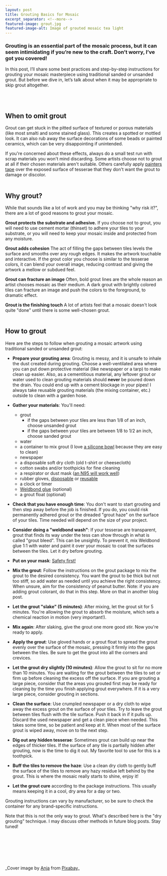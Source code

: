 ```yaml
---
layout: post
title: Grouting Basics for Mosaic 
excerpt_separator: <!--more-->
featured-image: grout.jpg
featured-image-alt: Image of grouted mosaic tea light 
---
```


### Grouting is an essential part of the mosaic process, but it can seem intimidating if you’re new to the craft. Don’t worry, I’ve got you covered!

In this post, I’ll share some best practices and step-by-step instructions for grouting your mosaic masterpiece using traditional sanded or unsanded grout. But before we dive in, let’s talk about when it may be appropriate to skip grout altogether. 
<!--more-->
<br>
<br>

## When to omit grout

Grout can get stuck in the pitted surface of textured or porous materials (like most smalti and some stained glass). This creates a spotted or mottled look. It can also rub away the surface decorations of some beads or painted ceramics, which can be very disappointing if unintended. 

If you're concerned about these effects, always do a small test run with scrap materials you won't mind discarding. Some artists choose not to grout at all if their chosen materials aren't suitable. Others carefully apply [painters tape](https://www.amazon.com/ScotchBlue-Original-Multi-Surface-Painters-inches/dp/B00004Z4DU/ref=sr_1_8?&_encoding=UTF8&tag=neuralappwo02-20&linkCode=ur2&linkId=84bab0b11f970161336d87adf1f6b440&camp=1789&creative=9325) over the exposed surface of tesserae that they don't want the grout to damage or discolor. 
<br><br>


## Why grout? 

While that sounds like a lot of work and you may be thinking "why risk it?", there are a lot of good reasons to grout your mosaic. 

**Grout protects the substrate and adhesive.** If you choose not to grout, you will need to use cement mortar (thinset) to adhere your tiles to your substrate, or you will need to keep your mosaic inside and protected from any moisture. 

**Grout adds cohesion** The act of filling the gaps between tiles levels the surface and smooths over any rough edges. It makes the artwork touchable and interactive. If the grout color you choose is similar to the tesserae colors, it can blend your overall image, reducing contrast and giving the artwork a mellow or subdued feel. 

**Grout can fracture an image** Often, bold grout lines are the whole reason an artist chooses mosaic as their medium. A dark grout with brightly colored tiles can fracture an image and push the colors to the foreground, to dramatic effect. 

**Grout is the finishing touch** A lot of artists feel that a mosaic doesn't look quite "done" until there is some well-chosen grout. 
<br><br>

## How to grout

Here are the steps to follow when grouting a mosaic artwork using traditional sanded or unsanded grout:

* **Prepare your grouting area**: Grouting is messy, and it is unsafe to inhale the dust created during grouting. Choose a well-ventilated area where you can put down protective material (like newspaper or a tarp) to make clean up easier. Also, as a cementitious material, any leftover grout or water used to clean grouting materials should **never** be poured down the drain. You could end up with a cement blockage in your pipes! I always take reusable grouting materials (the mixing container, etc.) outside to clean with a garden hose. 

* **Gather your materials**: You'll need:
   - grout
     - if the gaps between your tiles are less than 1/8 of an inch, choose unsanded grout
     - if the gaps between your tiles are between 1/8 to 1/2 an inch, choose sanded grout
   - water
   - a container to mix grout (I love [a silicone bowl](https://www.amazon.com/ForPro-Silicone-Mixing-Bowl-Ounce/dp/B01IRE6RZW/ref=sr_1_5?&_encoding=UTF8&tag=neuralappwo02-20&linkCode=ur2&linkId=84bab0b11f970161336d87adf1f6b440&camp=1789&creative=9325) because they are easy to clean)
   - newspaper 
   - a disposable soft dry cloth (old t-shirt or cheesecloth)
   - cotton swabs and/or toothpicks for fine cleaning 
   - a respirator or dust mask ([an N95 will work well](https://www.amazon.com/3M-Aura-Particulate-Respirator-White/dp/B095DVPTCT/ref=sr_1_24?&_encoding=UTF8&tag=neuralappwo02-20&linkCode=ur2&linkId=84bab0b11f970161336d87adf1f6b440&camp=1789&creative=9325)) 
   - rubber gloves, [disposable](https://www.amazon.com/MedPride-Powder-Free-Nitrile-Gloves-X-Large/dp/B00GS8W3T4/ref=sr_1_7?&_encoding=UTF8&tag=neuralappwo02-20&linkCode=ur2&linkId=84bab0b11f970161336d87adf1f6b440&camp=1789&creative=9325) or [reusable](https://www.amazon.com/Mr-Clean-Reusable-Latex-Gloves/dp/B072B5K5KB/ref=sr_1_6?&_encoding=UTF8&tag=neuralappwo02-20&linkCode=ur2&linkId=84bab0b11f970161336d87adf1f6b440&camp=1789&creative=9325)
   - a clock or timer
   - [Weldbond glue](https://www.amazon.com/Weldbond-8-50098-Adhesive-2-Ounce-Carded/dp/B000S0UG6K/ref=sr_1_58?&_encoding=UTF8&tag=neuralappwo02-20&linkCode=ur2&linkId=84bab0b11f970161336d87adf1f6b440&camp=1789&creative=9325) (optional)
   - a grout float (optional) 

* **Check that you have enough time**: You don't want to start grouting and then step away before the job is finished. If you do, you could risk permanently adhered grout or the dreaded "grout haze" on the surface of your tiles. Time needed will depend on the size of your project. 

* **Consider doing a "weldbond wash"**: If your tesserae are transparent, grout that finds its way under the tess can show through in what is called "grout bleed". This can be unsightly. To prevent it, mix Weldbond glue 1:1 with water and paint it over your mosaic to coat the surfaces between the tiles. Let it dry before grouting. 

* **Put on your mask**: [Safety first!](https://www.cancer.org.au/cancer-information/causes-and-prevention/workplace-cancer/silica-dust)

* **Mix the grout**: Follow the instructions on the grout package to mix the grout to the desired consistency. You want the grout to be thick but not too stiff, so add water as needed until you achieve the right consistency. When unsure, aim for the consistency of peanut butter. Note: if you are adding grout colorant, do that in this step. More on that in another blog post. 

* **Let the grout "slake" (5 minutes)**: After mixing, let the grout sit for 5 minutes. You're allowing the grout to absorb the moisture, which sets a chemical reaction in motion (very important!).

* **Mix again**: After slaking, give the grout one more good stir. Now you're ready to apply. 

* **Apply the grout**: Use gloved hands or a grout float to spread the grout evenly over the surface of the mosaic, pressing it firmly into the gaps between the tiles. Be sure to get the grout into all the corners and crevices.

* **Let the grout dry slightly (10 minutes)**: Allow the grout to sit for no more than 10 minutes. You are waiting for the grout between the tiles to set or firm up before cleaning the excess off the surface. If you are grouting a large piece, consider that the areas you grouted first may be ready for cleaning by the time you finish applying grout everywhere. If it is a very large piece, consider grouting in sections. 

* **Clean the surface**: Use crumpled newspaper or a dry cloth to wipe away the excess grout on the surface of your tiles. Try to leave the grout between tiles flush with the tile surface. Push it back in if it pulls up. Discard the used newspaper and get a clean piece when needed. This takes some time, so be patient and keep at it. When most of the surface grout is wiped away, move on to the next step. 

* **Dig out any hidden tesserae**: Sometimes grout can build up near the edges of thicker tiles. If the surface of any tile is partially hidden after grouting, now is the time to dig it out. My favorite tool to use for this is a toothpick. 

* **Buff the tiles to remove the haze**: Use a clean dry cloth to gently buff the surface of the tiles to remove any hazy residue left behind by the grout. This is where the mosaic really starts to shine, enjoy it! 

* **Let the grout cure** according to the package instructions. This usually means keeping it in a cool, dry area for a day or two. 

Grouting instructions can vary by manufacturer, so be sure to check the container for any brand-specific instructions. 

Note that this is not the only way to grout. What's described here is the "dry grouting" technique. I may discuss other methods in future blog posts. Stay tuned! 

<br>
<br>
<br>
<br>
<br>
<br>
_Cover image by <a href="https://pixabay.com/users/cocoparisienne-127419/?utm_source=link-attribution&amp;utm_medium=referral&amp;utm_campaign=image&amp;utm_content=504822">Anja</a> from <a href="https://pixabay.com//?utm_source=link-attribution&amp;utm_medium=referral&amp;utm_campaign=image&amp;utm_content=504822">Pixabay</a>_